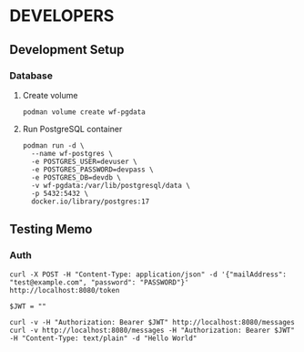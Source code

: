 # DEVELOPERS

## Development Setup

### Database

1. Create volume

    ```shell
    podman volume create wf-pgdata
    ```

2. Run PostgreSQL container

    ```shell
    podman run -d \
      --name wf-postgres \
      -e POSTGRES_USER=devuser \
      -e POSTGRES_PASSWORD=devpass \
      -e POSTGRES_DB=devdb \
      -v wf-pgdata:/var/lib/postgresql/data \
      -p 5432:5432 \
      docker.io/library/postgres:17
    ```

## Testing Memo

### Auth

```
curl -X POST -H "Content-Type: application/json" -d '{"mailAddress": "test@example.com", "password": "PASSWORD"}' http://localhost:8080/token

$JWT = ""

curl -v -H "Authorization: Bearer $JWT" http://localhost:8080/messages
curl -v http://localhost:8080/messages -H "Authorization: Bearer $JWT" -H "Content-Type: text/plain" -d "Hello World"
```
